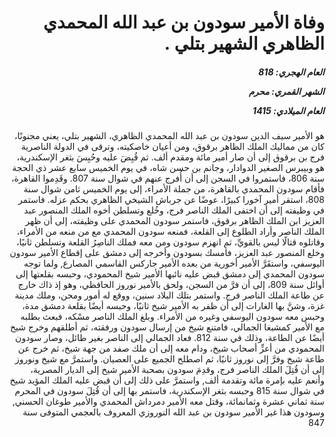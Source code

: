 <h1 dir="rtl">وفاة الأمير سودون بن عبد الله المحمدي الظاهري الشهير بتلي .</h1>

<h5 dir="rtl">العام الهجري:  818

الشهر القمري: محرم

العام الميلادي: 1415</h5>

<p dir="rtl">هو الأمير سيف الدين سودون بن عبد الله المحمدي الظاهري، الشهير بتلي، يعني مجنونًا، كان من مماليك الملك الظاهر برقوق، ومن أعيان خاصكيته، وترقى في الدولة الناصرية فرج بن برقوق إلى أن صار أمير مائة ومقدم ألف. ثم قُبِضَ عليه وحُبِسَ بثغر الإسكندرية، هو وبيبرس الصغير الدوادار، وجانم بن حسن شاه، في يوم الخميس سابع عشر ذي الحجة سنة 806، فاستمروا في السجن إلى أن أُفرج عنهم في شوال سنة 807. وقَدِموا القاهرة، فأقام سودون المحمدي بالقاهرة، من جملة الأمراء، إلى يوم الخميس ثامن شوال سنة 808، استقر أمير آخورا كبيرًا، عوضًا عن جرباش الشيخي الظاهري بحكم عزله. فاستمر في وظيفته إلى أن اختفى الملك الناصر فرج، وخُلع وتسلطن أخوه الملك المنصور عبد العزيز ابن الملك الظاهر برقوق، فاستمر سودون المحمدي على وظيفته، إلى أن ظهر الملك الناصر وأراد الطلوع إلى القلعة، فمنعه سودون المحمدي مع من منعه من الأمراء، وقاتلوه قتالًا ليس بالقويِّ، ثم انهزم سودون ومن معه فملك الناصِرُ القلعة وتسلطن ثانيًا، وخلع المنصور عبد العزيز، فأمسك بسودون وأخرجه إلى دمشق على إقطاع الأمير سودون اليوسفي، واستقَرَّ الأمير أخورية من بعده الأمير جاركس القاسمي المصارع, ولما توجه سودون المحمدي إلى دمشق قبض عليه نائبها الأمير شيخ المحمودي، وحبسه بقلعتها إلى أوائل سنة 809، إلى أن فرَّ من السجن، ولحق بالأمير نوروز الحافظي، وهو إذ ذاك خارج عن طاعة الملك الناصر فرج. واستمر بتلك البلاد سنين، ووقع له أمور ومحن، وملك مدينة غزة، وشنَّ بها الغارات إلى أن ظفر به الأمير شيخ ثانيًا، وحبسه أيضًا بقلعة دمشق مدة، وحبس معه سودون اليوسفي وغيره من الأمراء. وبلغ الملك الناصر مسْكه، فبعث بطلبه مع الأمير كمشبغا الجمالي، فامتنع شيخ من إرسال سودون ورفقته، ثم أطلقهم وخرج شيخ أيضًا عن الطاعة، وذلك في سنة 812. فعاد الجمالي إلى الناصر بغير طائل، وصار سودون المحمودي من أعزِّ أصحاب شيخ، ودام معه إلى أن ملك صفد من جهة شيخ، ثم خرج عن طاعة شيخ وفرَّ إلى نوروز ثانيًا، ثم اصطلح الجميع على العصيان. واستمرَّ مع شيخ ونوروز إلى أن قُتِلَ الملك الناصر فرج، وقدِمَ سودون بصحبة الأمير شيخ إلى الديار المصرية، وأنعم عليه بإمرة مائة وتقدمة ألف, واستمرَّ على ذلك إلى أن قبض عليه الملك المؤيد شيخ في شوال سنة 815 وحبسه بثغر الإسكندرية، فاستمر بها إلى أن قُتِلَ سودون في المحرم سنة ثماني عشرة وثمانمائة، وقتل معه الأمير دمرداش المحمدي والأمير طوغان الحسني, وسودون هذا غير الأمير سودون بن عبد الله النوروزي المعروف بالعجمي المتوفى سنة 847</p></br>
